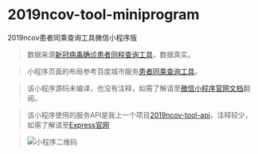 # 2019ncov-tool-miniprogram
2019ncov患者同乘查询工具微信小程序版

>  数据来源[新冠病毒确诊患者同程查询工具](https://2019ncov.nosugartech.com/)，数据真实。

>  小程序页面的布局参考百度城市服务[患者同乘查询工具](https://u1qa5f.smartapps.cn/pages/epidemic/index)。

>  该小程序源码未编译，也没有注释，如需了解请至[微信小程序官网文档](https://developers.weixin.qq.com/miniprogram/dev/framework/)翻阅。

>  该小程序使用的服务API是我上一个项目[2019ncov-tool-api](https://github.com/anightrabbit/2019ncov-tool-api)，注释较少，如需了解请至[Express官网](https://www.expressjs.com.cn/)

>  ![小程序二维码](https://anightrabbit.github.io/assets/images/qrcode.jpeg)




